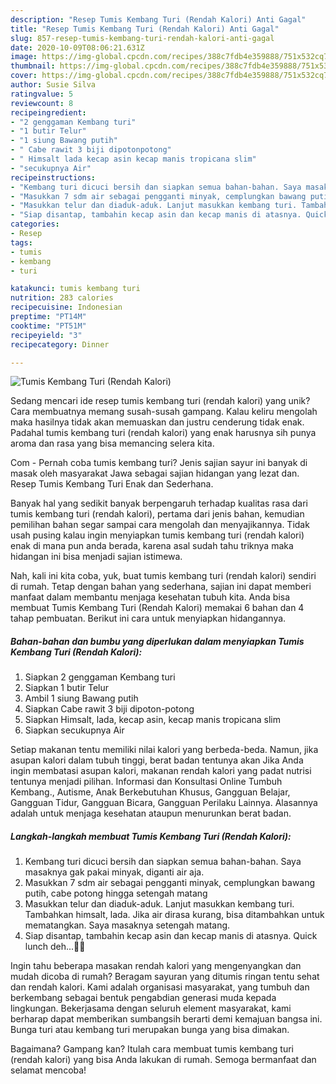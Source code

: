 ```yaml
---
description: "Resep Tumis Kembang Turi (Rendah Kalori) Anti Gagal"
title: "Resep Tumis Kembang Turi (Rendah Kalori) Anti Gagal"
slug: 857-resep-tumis-kembang-turi-rendah-kalori-anti-gagal
date: 2020-10-09T08:06:21.631Z
image: https://img-global.cpcdn.com/recipes/388c7fdb4e359888/751x532cq70/tumis-kembang-turi-rendah-kalori-foto-resep-utama.jpg
thumbnail: https://img-global.cpcdn.com/recipes/388c7fdb4e359888/751x532cq70/tumis-kembang-turi-rendah-kalori-foto-resep-utama.jpg
cover: https://img-global.cpcdn.com/recipes/388c7fdb4e359888/751x532cq70/tumis-kembang-turi-rendah-kalori-foto-resep-utama.jpg
author: Susie Silva
ratingvalue: 5
reviewcount: 8
recipeingredient:
- "2 genggaman Kembang turi"
- "1 butir Telur"
- "1 siung Bawang putih"
- " Cabe rawit 3 biji dipotonpotong"
- " Himsalt lada kecap asin kecap manis tropicana slim"
- "secukupnya Air"
recipeinstructions:
- "Kembang turi dicuci bersih dan siapkan semua bahan-bahan. Saya masaknya gak pakai minyak, diganti air aja."
- "Masukkan 7 sdm air sebagai pengganti minyak, cemplungkan bawang putih, cabe potong hingga setengah matang"
- "Masukkan telur dan diaduk-aduk. Lanjut masukkan kembang turi. Tambahkan himsalt, lada. Jika air dirasa kurang, bisa ditambahkan untuk mematangkan. Saya masaknya setengah matang."
- "Siap disantap, tambahin kecap asin dan kecap manis di atasnya. Quick lunch deh...🥰🥰"
categories:
- Resep
tags:
- tumis
- kembang
- turi

katakunci: tumis kembang turi 
nutrition: 283 calories
recipecuisine: Indonesian
preptime: "PT14M"
cooktime: "PT51M"
recipeyield: "3"
recipecategory: Dinner

---
```



![Tumis Kembang Turi (Rendah Kalori)](https://img-global.cpcdn.com/recipes/388c7fdb4e359888/751x532cq70/tumis-kembang-turi-rendah-kalori-foto-resep-utama.jpg)

Sedang mencari ide resep tumis kembang turi (rendah kalori) yang unik? Cara membuatnya memang susah-susah gampang. Kalau keliru mengolah maka hasilnya tidak akan memuaskan dan justru cenderung tidak enak. Padahal tumis kembang turi (rendah kalori) yang enak harusnya sih punya aroma dan rasa yang bisa memancing selera kita.

Com - Pernah coba tumis kembang turi? Jenis sajian sayur ini banyak di masak oleh masyarakat Jawa sebagai sajian hidangan yang lezat dan. Resep Tumis Kembang Turi Enak dan Sederhana.

Banyak hal yang sedikit banyak berpengaruh terhadap kualitas rasa dari tumis kembang turi (rendah kalori), pertama dari jenis bahan, kemudian pemilihan bahan segar sampai cara mengolah dan menyajikannya. Tidak usah pusing kalau ingin menyiapkan tumis kembang turi (rendah kalori) enak di mana pun anda berada, karena asal sudah tahu triknya maka hidangan ini bisa menjadi sajian istimewa.


Nah, kali ini kita coba, yuk, buat tumis kembang turi (rendah kalori) sendiri di rumah. Tetap dengan bahan yang sederhana, sajian ini dapat memberi manfaat dalam membantu menjaga kesehatan tubuh kita. Anda bisa membuat Tumis Kembang Turi (Rendah Kalori) memakai 6 bahan dan 4 tahap pembuatan. Berikut ini cara untuk menyiapkan hidangannya.

<!--inarticleads1-->

##### Bahan-bahan dan bumbu yang diperlukan dalam menyiapkan Tumis Kembang Turi (Rendah Kalori):

1. Siapkan 2 genggaman Kembang turi
1. Siapkan 1 butir Telur
1. Ambil 1 siung Bawang putih
1. Siapkan  Cabe rawit 3 biji dipoton-potong
1. Siapkan  Himsalt, lada, kecap asin, kecap manis tropicana slim
1. Siapkan secukupnya Air


Setiap makanan tentu memiliki nilai kalori yang berbeda-beda. Namun, jika asupan kalori dalam tubuh tinggi, berat badan tentunya akan Jika Anda ingin membatasi asupan kalori, makanan rendah kalori yang padat nutrisi tentunya menjadi pilihan. Informasi dan Konsultasi Online Tumbuh Kembang., Autisme, Anak Berkebutuhan Khusus, Gangguan Belajar, Gangguan Tidur, Gangguan Bicara, Gangguan Perilaku Lainnya. Alasannya adalah untuk menjaga kesehatan ataupun menurunkan berat badan. 

<!--inarticleads2-->

##### Langkah-langkah membuat Tumis Kembang Turi (Rendah Kalori):

1. Kembang turi dicuci bersih dan siapkan semua bahan-bahan. Saya masaknya gak pakai minyak, diganti air aja.
1. Masukkan 7 sdm air sebagai pengganti minyak, cemplungkan bawang putih, cabe potong hingga setengah matang
1. Masukkan telur dan diaduk-aduk. Lanjut masukkan kembang turi. Tambahkan himsalt, lada. Jika air dirasa kurang, bisa ditambahkan untuk mematangkan. Saya masaknya setengah matang.
1. Siap disantap, tambahin kecap asin dan kecap manis di atasnya. Quick lunch deh...🥰🥰


Ingin tahu beberapa masakan rendah kalori yang mengenyangkan dan mudah dicoba di rumah? Beragam sayuran yang ditumis ringan tentu sehat dan rendah kalori. Kami adalah organisasi masyarakat, yang tumbuh dan berkembang sebagai bentuk pengabdian generasi muda kepada lingkungan. Bekerjasama dengan seluruh element masyarakat, kami berharap dapat memberikan sumbangsih berarti demi kemajuan bangsa ini. Bunga turi atau kembang turi merupakan bunga yang bisa dimakan. 

Bagaimana? Gampang kan? Itulah cara membuat tumis kembang turi (rendah kalori) yang bisa Anda lakukan di rumah. Semoga bermanfaat dan selamat mencoba!
